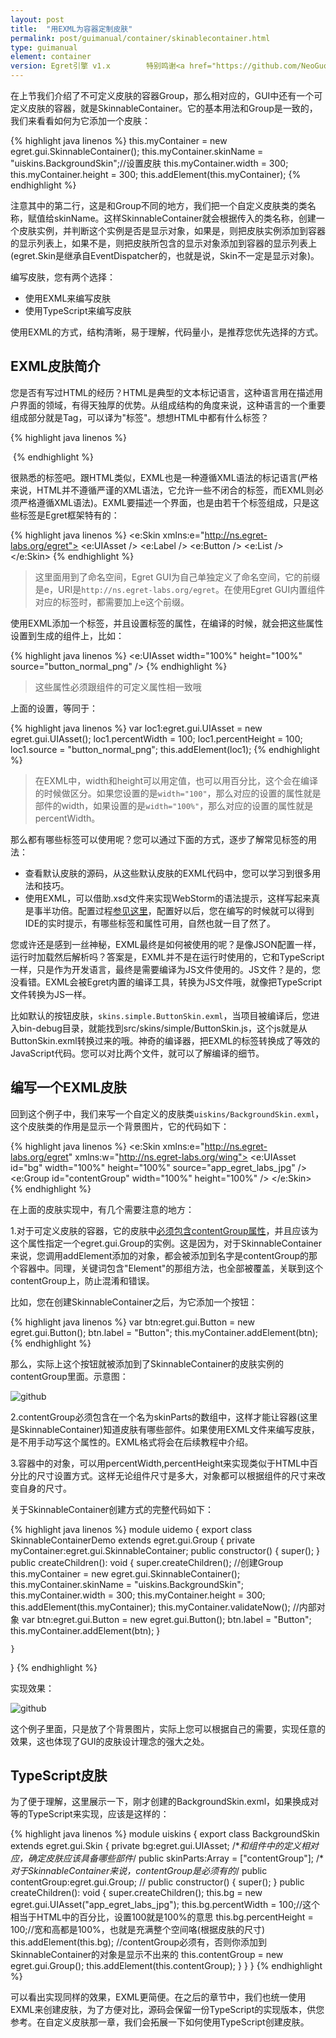 ```yaml
---
layout: post
title:  "用EXML为容器定制皮肤"
permalink: post/guimanual/container/skinablecontainer.html
type: guimanual
element: container
version: Egret引擎 v1.x        特别鸣谢<a href="https://github.com/NeoGuo/" target="_blank">郭少瑞</a>同学撰写此文档
---
```


在上节我们介绍了不可定义皮肤的容器Group，那么相对应的，GUI中还有一个可定义皮肤的容器，就是SkinnableContainer。它的基本用法和Group是一致的，我们来看看如何为它添加一个皮肤：

{% highlight java linenos %}
this.myContainer = new egret.gui.SkinnableContainer();
this.myContainer.skinName = "uiskins.BackgroundSkin";//设置皮肤
this.myContainer.width = 300;
this.myContainer.height = 300;
this.addElement(this.myContainer);
{% endhighlight %}

注意其中的第二行，这是和Group不同的地方，我们把一个自定义皮肤类的类名称，赋值给skinName。这样SkinnableContainer就会根据传入的类名称，创建一个皮肤实例，并判断这个实例是否是显示对象，如果是，则把皮肤实例添加到容器的显示列表上，如果不是，则把皮肤所包含的显示对象添加到容器的显示列表上(egret.Skin是继承自EventDispatcher的，也就是说，Skin不一定是显示对象)。

编写皮肤，您有两个选择：

* 使用EXML来编写皮肤
* 使用TypeScript来编写皮肤

使用EXML的方式，结构清晰，易于理解，代码量小，是推荐您优先选择的方式。

EXML皮肤简介
---------------------

您是否有写过HTML的经历？HTML是典型的文本标记语言，这种语言用在描述用户界面的领域，有得天独厚的优势。从组成结构的角度来说，这种语言的一个重要组成部分就是Tag，可以译为"标签"。想想HTML中都有什么标签？

{% highlight java linenos %}
<body>
<p>
<a>
<img>
{% endhighlight %}

很熟悉的标签吧。跟HTML类似，EXML也是一种遵循XML语法的标记语言(严格来说，HTML并不遵循严谨的XML语法，它允许一些不闭合的标签，而EXML则必须严格遵循XML语法)。EXML要描述一个界面，也是由若干个标签组成，只是这些标签是Egret框架特有的：

{% highlight java linenos %}
<e:Skin xmlns:e="http://ns.egret-labs.org/egret">
    <e:UIAsset />
    <e:Label />
    <e:Button />
    <e:List />
</e:Skin>
{% endhighlight %}

> 这里面用到了命名空间，Egret GUI为自己单独定义了命名空间，它的前缀是e，URI是`http://ns.egret-labs.org/egret`。在使用Egret GUI内置组件对应的标签时，都需要加上e这个前缀。

使用EXML添加一个标签，并且设置标签的属性，在编译的时候，就会把这些属性设置到生成的组件上，比如：

{% highlight java linenos %}
<e:UIAsset width="100%" height="100%" source="button_normal_png" />
{% endhighlight %}

> 这些属性必须跟组件的可定义属性相一致哦

上面的设置，等同于：

{% highlight java linenos %}
var loc1:egret.gui.UIAsset = new egret.gui.UIAsset();
loc1.percentWidth = 100;
loc1.percentHeight = 100;
loc1.source = "button_normal_png";
this.addElement(loc1);
{% endhighlight %}

> 在EXML中，width和height可以用定值，也可以用百分比，这个会在编译的时候做区分。如果您设置的是`width="100"`，那么对应的设置的属性就是部件的width，如果设置的是`width="100%"`，那么对应的设置的属性就是percentWidth。

那么都有哪些标签可以使用呢？您可以通过下面的方式，逐步了解常见标签的用法：

* 查看默认皮肤的源码，从这些默认皮肤的EXML代码中，您可以学习到很多用法和技巧。
* 使用EXML，可以借助.xsd文件来实现WebStorm的语法提示，这样写起来真是事半功倍。配置过程[参见这里](http://bbs.egret-labs.org/thread-155-1-1.html)，配置好以后，您在编写的时候就可以得到IDE的实时提示，有哪些标签和属性可用，自然也就一目了然了。

您或许还是感到一丝神秘，EXML最终是如何被使用的呢？是像JSON配置一样，运行时加载然后解析吗？答案是，EXML并不是在运行时使用的，它和TypeScript一样，只是作为开发语言，最终是需要编译为JS文件使用的。JS文件？是的，您没看错。EXML会被Egret内置的编译工具，转换为JS文件哦，就像把TypeScript文件转换为JS一样。

比如默认的按钮皮肤，`skins.simple.ButtonSkin.exml`，当项目被编译后，您进入bin-debug目录，就能找到src/skins/simple/ButtonSkin.js，这个js就是从ButtonSkin.exml转换过来的哦。神奇的编译器，把EXML的标签转换成了等效的JavaScript代码。您可以对比两个文件，就可以了解编译的细节。

编写一个EXML皮肤
-----------------------

回到这个例子中，我们来写一个自定义的皮肤类`uiskins/BackgroundSkin.exml`，这个皮肤类的作用是显示一个背景图片，它的代码如下：

{% highlight java linenos %}
<e:Skin xmlns:e="http://ns.egret-labs.org/egret" xmlns:w="http://ns.egret-labs.org/wing">
    <e:UIAsset id="bg" width="100%" height="100%"
               source="app_egret_labs_jpg" />
    <e:Group id="contentGroup" width="100%" height="100%" />
</e:Skin>
{% endhighlight %}

在上面的皮肤实现中，有几个需要注意的地方：

1.对于可定义皮肤的容器，它的皮肤中[必须包含contentGroup属性](http://bbs.egret-labs.org/thread-43-1-1.html)，并且应该为这个属性指定一个egret.gui.Group的实例。这是因为，对于SkinnableContainer来说，您调用addElement添加的对象，都会被添加到名字是contentGroup的那个容器中。同理，关键词包含"Element"的那组方法，也全部被覆盖，关联到这个contentGroup上，防止混淆和错误。

比如，您在创建SkinnableContainer之后，为它添加一个按钮：

{% highlight java linenos %}
var btn:egret.gui.Button = new egret.gui.Button();
btn.label = "Button";
this.myContainer.addElement(btn);
{% endhighlight %}

那么，实际上这个按钮就被添加到了SkinnableContainer的皮肤实例的contentGroup里面。示意图：

![github]({{site.baseurl}}/assets/img/skinnable1.png "Egret")

2.contentGroup必须包含在一个名为skinParts的数组中，这样才能让容器(这里是SkinnableContainer)知道皮肤有哪些部件。如果使用EXML文件来编写皮肤，是不用手动写这个属性的。EXML格式将会在后续教程中介绍。

3.容器中的对象，可以用percentWidth,percentHeight来实现类似于HTML中百分比的尺寸设置方式。这样无论组件尺寸是多大，对象都可以根据组件的尺寸来改变自身的尺寸。

关于SkinnableContainer创建方式的完整代码如下：

{% highlight java linenos %}
module uidemo
{
    export class SkinnableContainerDemo extends egret.gui.Group
    {
        private myContainer:egret.gui.SkinnableContainer;
        public constructor() {
            super();
        }
        public createChildren(): void {
            super.createChildren();
            //创建Group
            this.myContainer = new egret.gui.SkinnableContainer();
            this.myContainer.skinName = "uiskins.BackgroundSkin";
            this.myContainer.width = 300;
            this.myContainer.height = 300;
            this.addElement(this.myContainer);
            this.myContainer.validateNow();
            //内部对象
            var btn:egret.gui.Button = new egret.gui.Button();
            btn.label = "Button";
            this.myContainer.addElement(btn);
        }

    }
}
{% endhighlight %}

实现效果：

![github]({{site.baseurl}}/assets/img/skinnable2.png "Egret")

这个例子里面，只是放了个背景图片，实际上您可以根据自己的需要，实现任意的效果，这也体现了GUI的皮肤设计理念的强大之处。

TypeScript皮肤
------------------------

为了便于理解，这里展示一下，刚才创建的BackgroundSkin.exml，如果换成对等的TypeScript来实现，应该是这样的：

{% highlight java linenos %}
module uiskins
{
    export class BackgroundSkin extends egret.gui.Skin
    {
        private bg:egret.gui.UIAsset;
        /**和组件中的定义相对应，确定皮肤应该具备哪些部件*/
        public skinParts:Array<string> = ["contentGroup"];
        /**对于SkinnableContainer来说，contentGroup是必须有的*/
        public contentGroup:egret.gui.Group;
        //
        public constructor() {
            super();
        }
        public createChildren(): void {
            super.createChildren();
            this.bg = new egret.gui.UIAsset("app_egret_labs_jpg");
            this.bg.percentWidth = 100;//这个相当于HTML中的百分比，设置100就是100%的意思
            this.bg.percentHeight = 100;//宽和高都是100%，也就是充满整个空间咯(根据皮肤的尺寸)
            this.addElement(this.bg);
            //contentGroup必须有，否则你添加到SkinnableContainer的对象是显示不出来的
            this.contentGroup = new egret.gui.Group();
            this.addElement(this.contentGroup);
        }
    }
}
{% endhighlight %}

可以看出实现同样的效果，EXML更简便。在之后的章节中，我们也统一使用EXML来创建皮肤，为了方便对比，源码会保留一份TypeScript的实现版本，供您参考。在自定义皮肤那一章，我们会拓展一下如何使用TypeScript创建皮肤。